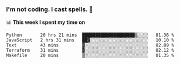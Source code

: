 ### I'm not coding. I cast spells. 🎩

📊 **This week I spent my time on**
<!--START_SECTION:waka-->
```text
Python       20 hrs 21 mins  ████████████████████▒░░░░   81.36 % 
JavaScript   2 hrs 31 mins   ██▓░░░░░░░░░░░░░░░░░░░░░░   10.10 % 
Text         43 mins         ▓░░░░░░░░░░░░░░░░░░░░░░░░   02.89 % 
Terraform    31 mins         ▓░░░░░░░░░░░░░░░░░░░░░░░░   02.12 % 
Makefile     20 mins         ▒░░░░░░░░░░░░░░░░░░░░░░░░   01.35 % 
```
<!--END_SECTION:waka-->
